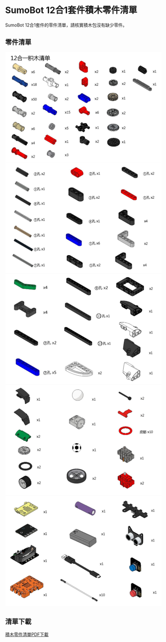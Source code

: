 # SumoBot 12合1套件積木零件清單

SumoBot 12合1套件的零件清單，請核實積木包沒有缺少零件。

## 零件清單

![](partslist/1.jpg)
![](partslist/2.jpg)
![](partslist/3.jpg)
![](partslist/4.jpg)
![](partslist/5.jpg)

## 清單下載

[積木零件清單PDF下載](www.google.com)